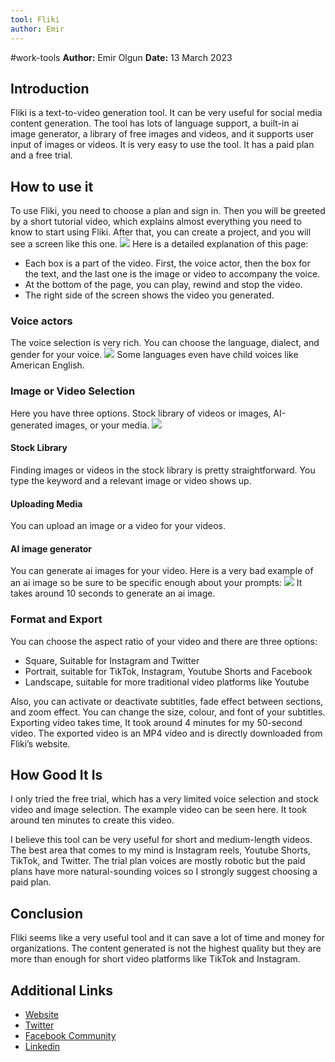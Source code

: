 ```yaml
---
tool: Fliki
author: Emir
---
```

#work-tools
**Author:** Emir Olgun
**Date:** 13 March 2023

## Introduction

Fliki is a text-to-video generation tool. It can be very useful for social media content generation. The tool has lots of language support, a built-in ai image generator, a library of free images and videos, and it supports user input of images or videos. It is very easy to use the tool. It has a paid plan and a free trial.

## How to use it

To use Fliki, you need to choose a plan and sign in. Then you will be greeted by a short tutorial video, which explains almost everything you need to know to start using Fliki. After that, you can create a project, and you will see a screen like this one.
![](https://i.imgur.com/mzvoIep.jpg)
Here is a detailed explanation of this page:
- Each box is a part of the video. First, the voice actor, then the box for the text, and the last one is the image or video to accompany the voice.
- At the bottom of the page, you can play, rewind and stop the video.
- The right side of the screen shows the video you generated.

### Voice actors

The voice selection is very rich. You can choose the language, dialect, and gender for your voice.
![](https://i.imgur.com/WT6F7nk.png)
Some languages even have child voices like American English.

### Image or Video Selection
Here you have three options. Stock library of videos or images, AI-generated images, or your media.
![](https://i.imgur.com/1XjjpB5.jpg)

#### Stock Library

Finding images or videos in the stock library is pretty straightforward. You type the keyword and a relevant image or video shows up.

#### Uploading Media

You can upload an image or a video for your videos.

#### AI image generator

You can generate ai images for your video.
Here is a very bad example of an ai image so be sure to be specific enough about your prompts:
![](https://i.imgur.com/jnfPoGr.png)
It takes around 10 seconds to generate an ai image.

### Format and Export

You can choose the aspect ratio of your video and there are three options:
- Square, Suitable for Instagram and Twitter
- Portrait, suitable for TikTok, Instagram, Youtube Shorts and Facebook
- Landscape, suitable for more traditional video platforms like Youtube

Also, you can activate or deactivate subtitles, fade effect between sections, and zoom effect. You can change the size, colour, and font of your subtitles.
Exporting video takes time, It took around 4 minutes for my 50-second video. The exported video is an MP4 video and is directly downloaded from Fliki’s website.

## How Good It Is

I only tried the free trial, which has a very limited voice selection and stock video and image selection. The example video can be seen here. It took around ten minutes to create this video.

I believe this tool can be very useful for short and medium-length videos. The best area that comes to my mind is Instagram reels, Youtube Shorts, TikTok, and Twitter. The trial plan voices are mostly robotic but the paid plans have more natural-sounding voices so I strongly suggest choosing a paid plan.

## Conclusion

Fliki seems like a very useful tool and it can save a lot of time and money for organizations. The content generated is not the highest quality but they are more than enough for short video platforms like TikTok and Instagram.

## Additional Links

- [Website](https://fliki.ai)
- [Twitter](https://twitter.com/fliki_ai)
- [Facebook Community](https://www.facebook.com/groups/flikiai)
- [Linkedin](https://www.linkedin.com/company/fliki/)